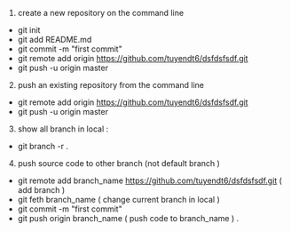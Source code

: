 1. create a new repository on the command line

  - git init
  - git add README.md
  - git commit -m "first commit"
  - git remote add origin https://github.com/tuyendt6/dsfdsfsdf.git
  - git push -u origin master

2. push an existing repository from the command line

  - git remote add origin https://github.com/tuyendt6/dsfdsfsdf.git
  - git push -u origin master
  

3. show all branch in local :

  - git branch -r .

4. push source code to other branch (not default branch )
  - git remote add branch_name https://github.com/tuyendt6/dsfdsfsdf.git ( add branch )
  - git feth branch_name ( change current branch in local )
  - git commit -m "first commit"
  - git push origin branch_name ( push code to branch_name ) .

